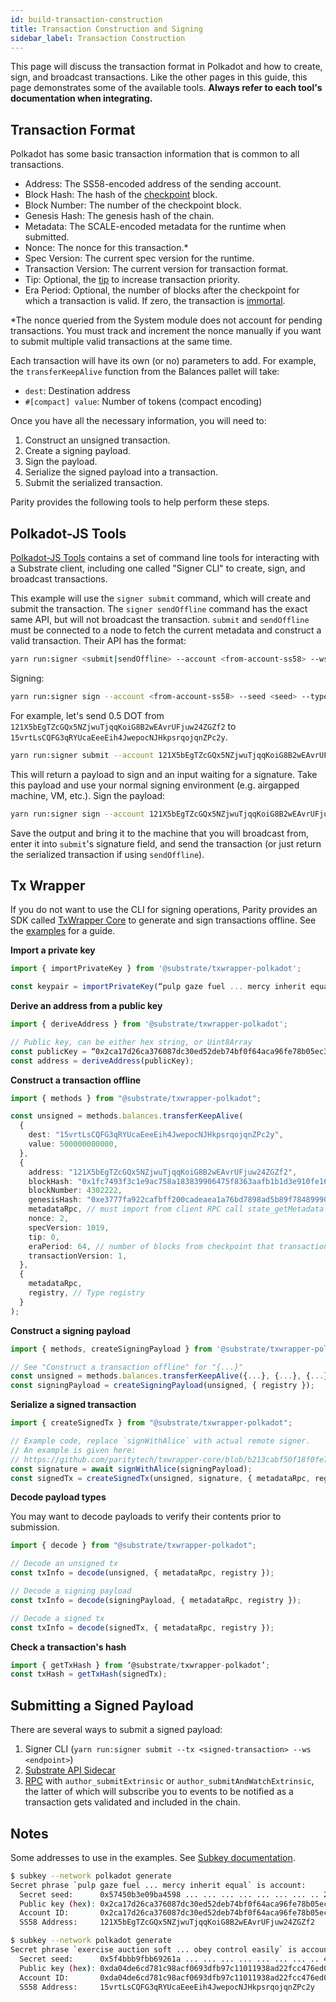 ```yaml
---
id: build-transaction-construction
title: Transaction Construction and Signing
sidebar_label: Transaction Construction
---
```


This page will discuss the transaction format in Polkadot and how to create, sign, and broadcast
transactions. Like the other pages in this guide, this page demonstrates some of the available
tools. **Always refer to each tool's documentation when integrating.**

## Transaction Format

Polkadot has some basic transaction information that is common to all transactions.

- Address: The SS58-encoded address of the sending account.
- Block Hash: The hash of the [checkpoint](build-protocol-info#transaction-mortality) block.
- Block Number: The number of the checkpoint block.
- Genesis Hash: The genesis hash of the chain.
- Metadata: The SCALE-encoded metadata for the runtime when submitted.
- Nonce: The nonce for this transaction.\*
- Spec Version: The current spec version for the runtime.
- Transaction Version: The current version for transaction format.
- Tip: Optional, the [tip](build-protocol-info#fees) to increase transaction priority.
- Era Period: Optional, the number of blocks after the checkpoint for which a transaction is valid.
  If zero, the transaction is [immortal](build-protocol-info#transaction-mortality).

\*The nonce queried from the System module does not account for pending transactions. You must track
and increment the nonce manually if you want to submit multiple valid transactions at the same time.

Each transaction will have its own (or no) parameters to add. For example, the `transferKeepAlive`
function from the Balances pallet will take:

- `dest`: Destination address
- `#[compact] value`: Number of tokens (compact encoding)

Once you have all the necessary information, you will need to:

1. Construct an unsigned transaction.
1. Create a signing payload.
1. Sign the payload.
1. Serialize the signed payload into a transaction.
1. Submit the serialized transaction.

Parity provides the following tools to help perform these steps.

## Polkadot-JS Tools

[Polkadot-JS Tools](https://github.com/polkadot-js/tools) contains a set of command line tools for
interacting with a Substrate client, including one called "Signer CLI" to create, sign, and
broadcast transactions.

This example will use the `signer submit` command, which will create and submit the transaction. The
`signer sendOffline` command has the exact same API, but will not broadcast the transaction.
`submit` and `sendOffline` must be connected to a node to fetch the current metadata and construct a
valid transaction. Their API has the format:

```bash
yarn run:signer <submit|sendOffline> --account <from-account-ss58> --ws <endpoint> <module.method> [param1] [...] [paramX]
```

Signing:

```bash
yarn run:signer sign --account <from-account-ss58> --seed <seed> --type <sr25519|ed25519> <payload>
```

For example, let's send 0.5 DOT from `121X5bEgTZcGQx5NZjwuTjqqKoiG8B2wEAvrUFjuw24ZGZf2` to
`15vrtLsCQFG3qRYUcaEeeEih4JwepocNJHkpsrqojqnZPc2y`.

```bash
yarn run:signer submit --account 121X5bEgTZcGQx5NZjwuTjqqKoiG8B2wEAvrUFjuw24ZGZf2 --ws ws://127.0.0.1:9944 balances.transferKeepAlive 15vrtLsCQFG3qRYUcaEeeEih4JwepocNJHkpsrqojqnZPc2y 500000000000
```

This will return a payload to sign and an input waiting for a signature. Take this payload and use
your normal signing environment (e.g. airgapped machine, VM, etc.). Sign the payload:

```bash
yarn run:signer sign --account 121X5bEgTZcGQx5NZjwuTjqqKoiG8B2wEAvrUFjuw24ZGZf2 --seed "pulp gaze fuel ... mercy inherit equal" --type sr25519 0x040300ff4a83f1...a8239139ff3ff7c3f6
```

Save the output and bring it to the machine that you will broadcast from, enter it into `submit`'s
signature field, and send the transaction (or just return the serialized transaction if using
`sendOffline`).

## Tx Wrapper

If you do not want to use the CLI for signing operations, Parity provides an SDK called
[TxWrapper Core](https://github.com/paritytech/txwrapper-core) to generate and sign transactions offline. See
the [examples](https://github.com/paritytech/txwrapper-core/blob/main/packages/txwrapper-examples/README.md) for a guide.

**Import a private key**

```ts
import { importPrivateKey } from '@substrate/txwrapper-polkadot';

const keypair = importPrivateKey(“pulp gaze fuel ... mercy inherit equal”);
```

**Derive an address from a public key**

```ts
import { deriveAddress } from '@substrate/txwrapper-polkadot';

// Public key, can be either hex string, or Uint8Array
const publicKey = “0x2ca17d26ca376087dc30ed52deb74bf0f64aca96fe78b05ec3e720a72adb1235”;
const address = deriveAddress(publicKey);
```

**Construct a transaction offline**

```ts
import { methods } from "@substrate/txwrapper-polkadot";

const unsigned = methods.balances.transferKeepAlive(
  {
    dest: "15vrtLsCQFG3qRYUcaEeeEih4JwepocNJHkpsrqojqnZPc2y",
    value: 500000000000,
  },
  {
    address: "121X5bEgTZcGQx5NZjwuTjqqKoiG8B2wEAvrUFjuw24ZGZf2",
    blockHash: "0x1fc7493f3c1e9ac758a183839906475f8363aafb1b1d3e910fe16fab4ae1b582",
    blockNumber: 4302222,
    genesisHash: "0xe3777fa922cafbff200cadeaea1a76bd7898ad5b89f7848999058b50e715f636",
    metadataRpc, // must import from client RPC call state_getMetadata
    nonce: 2,
    specVersion: 1019,
    tip: 0,
    eraPeriod: 64, // number of blocks from checkpoint that transaction is valid
    transactionVersion: 1,
  },
  {
    metadataRpc,
    registry, // Type registry
  }
);
```

**Construct a signing payload**

```ts
import { methods, createSigningPayload } from '@substrate/txwrapper-polkadot';

// See "Construct a transaction offline" for "{...}"
const unsigned = methods.balances.transferKeepAlive({...}, {...}, {...});
const signingPayload = createSigningPayload(unsigned, { registry });
```

**Serialize a signed transaction**

```ts
import { createSignedTx } from "@substrate/txwrapper-polkadot";

// Example code, replace `signWithAlice` with actual remote signer.
// An example is given here:
// https://github.com/paritytech/txwrapper-core/blob/b213cabf50f18f0fe710817072a81596e1a53cae/packages/txwrapper-core/src/test-helpers/signWithAlice.ts
const signature = await signWithAlice(signingPayload);
const signedTx = createSignedTx(unsigned, signature, { metadataRpc, registry });
```

**Decode payload types**

You may want to decode payloads to verify their contents prior to submission.

```ts
import { decode } from "@substrate/txwrapper-polkadot";

// Decode an unsigned tx
const txInfo = decode(unsigned, { metadataRpc, registry });

// Decode a signing payload
const txInfo = decode(signingPayload, { metadataRpc, registry });

// Decode a signed tx
const txInfo = decode(signedTx, { metadataRpc, registry });
```

**Check a transaction's hash**

```ts
import { getTxHash } from ‘@substrate/txwrapper-polkadot’;
const txHash = getTxHash(signedTx);
```

## Submitting a Signed Payload

There are several ways to submit a signed payload:

1. Signer CLI (`yarn run:signer submit --tx <signed-transaction> --ws <endpoint>`)
1. [Substrate API Sidecar](build-node-interaction#substrate-api-sidecar)
1. [RPC](build-node-interaction#polkadot-rpc) with `author_submitExtrinsic` or
   `author_submitAndWatchExtrinsic`, the latter of which will subscribe you to events to be notified
   as a transaction gets validated and included in the chain.

## Notes

Some addresses to use in the examples. See
[Subkey documentation](https://substrate.dev/docs/en/knowledgebase/integrate/subkey).

```bash
$ subkey --network polkadot generate
Secret phrase `pulp gaze fuel ... mercy inherit equal` is account:
  Secret seed:      0x57450b3e09ba4598 ... ... ... ... ... ... ... .. 219756eeba80bb16
  Public key (hex): 0x2ca17d26ca376087dc30ed52deb74bf0f64aca96fe78b05ec3e720a72adb1235
  Account ID:       0x2ca17d26ca376087dc30ed52deb74bf0f64aca96fe78b05ec3e720a72adb1235
  SS58 Address:     121X5bEgTZcGQx5NZjwuTjqqKoiG8B2wEAvrUFjuw24ZGZf2

$ subkey --network polkadot generate
Secret phrase `exercise auction soft ... obey control easily` is account:
  Secret seed:      0x5f4bbb9fbb69261a ... ... ... ... ... ... ... .. 4691ed7d1130fbbd
  Public key (hex): 0xda04de6cd781c98acf0693dfb97c11011938ad22fcc476ed0089ac5aec3fe243
  Account ID:       0xda04de6cd781c98acf0693dfb97c11011938ad22fcc476ed0089ac5aec3fe243
  SS58 Address:     15vrtLsCQFG3qRYUcaEeeEih4JwepocNJHkpsrqojqnZPc2y
```
